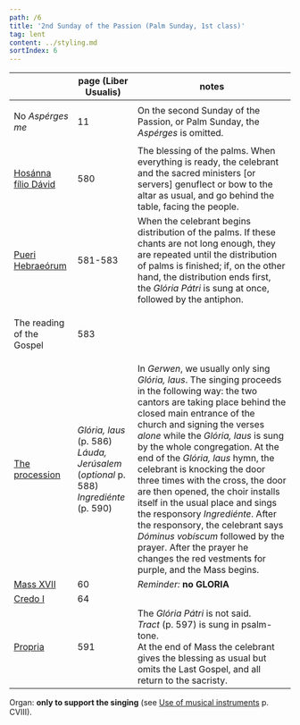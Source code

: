 ```yaml
---
path: /6
title: '2nd Sunday of the Passion (Palm Sunday, 1st class)'
tag: lent
content: ../styling.md
sortIndex: 6
---
```


|   | page (Liber Usualis) | notes   |
|---|---|---|
| <p class='no-break no-margin'>No _Aspérges me_</p> | 11 | On the second Sunday of the Passion, or Palm Sunday, the _Aspérges_ is omitted. |
| [Hosánna fílio Dávid](/pdf/palm-sunday-blessing-and-procession.pdf) | 580 | The blessing of the palms. When everything is ready, the celebrant and the sacred ministers [or servers] genuflect or bow to the altar as usual, and go behind the table, facing the people. |
| <p class='no-break no-margin'>[Pueri Hebraeórum](/pdf/palm-sunday-blessing-and-procession.pdf)</p> | 581-583 | When the celebrant begins distribution of the palms. If these chants are not long enough, they are repeated until the distribution of palms is finished; if, on the other hand, the distribution ends first, the _Glória Pátri_ is sung at once, followed by the antiphon. |
| <p class='no-break no-margin'>The reading of the Gospel</p> | 583 |  |
| <p class='no-break no-margin'>[The procession](/pdf/palm-sunday-blessing-and-procession.pdf)</p> | <p class='no-break no-margin'>_Glória, laus_ (p. 586)<br>_Láuda, Jerúsalem_ (_optional_ p. 588)<br>_Ingrediénte_ (p. 590)</p> | In _Gerwen_, we usually only sing _Glória, laus_. The singing proceeds in the following way: the two cantors are taking place behind the closed main entrance of the church and signing the verses _alone_ while the _Glória, laus_ is sung by the whole congregation. At the end of the _Glória, laus_ hymn, the celebrant is knocking the door three times with the cross, the door are then opened, the choir installs itself in the usual place and sings the responsory _Ingrediénte_. After the responsory, the celebrant says _Dóminus vobíscum_ followed by the prayer. After the prayer he changes the red vestments for purple, and the Mass begins. |
| [Mass XVII](/pdf/xvii.pdf) | 60 | _Reminder:_ __no GLORIA__ |
| [Credo I](/pdf/credo-i.pdf) | 64 | |
| [Propria](/pdf/2nd-Sunday-of-the-Passion.pdf)  | 591 | The _Glória Pátri_ is not said.<br>_Tract_ (p. 597) is sung in psalm-tone.<br>At the end of Mass the celebrant gives the blessing as usual but omits the Last Gospel, and all return to the sacristy. |

Organ: __only to support the singing__ (see [Use of musical instruments](/use-of-musical-instruments) p. CVIII).
